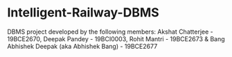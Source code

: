 # Intelligent-Railway-DBMS
DBMS project developed by the following members:
Akshat Chatterjee - 19BCE2670,
Deepak Pandey - 19BCI0003,
Rohit Mantri - 19BCE2673 &
Bang Abhishek Deepak (aka Abhishek Bang) - 19BCE2677
